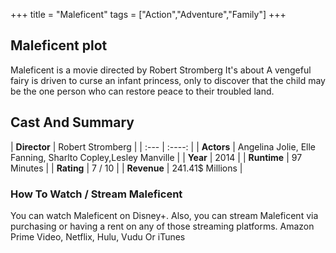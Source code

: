+++
title = "Maleficent"
tags = ["Action","Adventure","Family"]
+++
## Maleficent plot
Maleficent is a movie directed by Robert Stromberg It's about A vengeful fairy is driven to curse an infant princess, only to discover that the child may be the one person who can restore peace to their troubled land.
## Cast And Summary
| **Director**      | Robert Stromberg |
    | :---        |    :----:   |
    |  **Actors** | Angelina Jolie, Elle Fanning, Sharlto Copley,Lesley Manville |
    | **Year**   | 2014    |
    |  **Runtime** | 97 Minutes |
    |  **Rating** | 7 / 10 | 
    |  **Revenue** | 241.41$ Millions |
### How To Watch / Stream Maleficent
You can watch Maleficent on Disney+.
Also, you can stream Maleficent via purchasing or having a rent on any of those streaming platforms.
Amazon Prime Video, Netflix, Hulu, Vudu Or iTunes